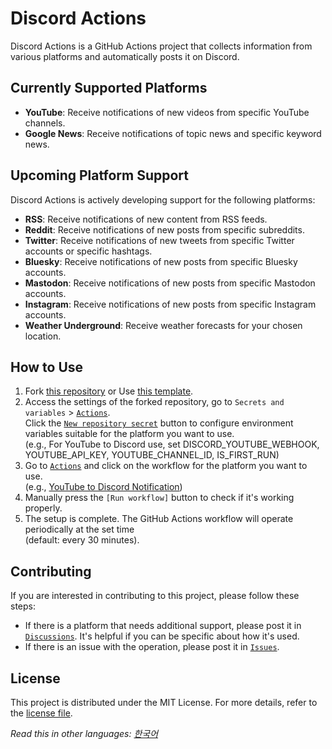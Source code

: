 # Discord Actions

Discord Actions is a GitHub Actions project that collects information from various platforms and automatically posts it on Discord.

## Currently Supported Platforms

- **YouTube**: Receive notifications of new videos from specific YouTube channels.
- **Google News**: Receive notifications of topic news and specific keyword news.

## Upcoming Platform Support

Discord Actions is actively developing support for the following platforms:

- **RSS**: Receive notifications of new content from RSS feeds.
- **Reddit**: Receive notifications of new posts from specific subreddits.
- **Twitter**: Receive notifications of new tweets from specific Twitter accounts or specific hashtags.
- **Bluesky**: Receive notifications of new posts from specific Bluesky accounts.
- **Mastodon**: Receive notifications of new posts from specific Mastodon accounts.
- **Instagram**: Receive notifications of new posts from specific Instagram accounts.
- **Weather Underground**: Receive weather forecasts for your chosen location.

## How to Use

1. Fork [this repository](https://github.com/LYNGMN/DiscordActions/fork) or Use [this template](https://github.com/new?template_name=DiscordActions&template_owner=LYNGMN).
2. Access the settings of the forked repository, go to `Secrets and variables` > [`Actions`](https://github.com/LYNGMN/DiscordActions/settings/secrets/actions).  
Click the [`New repository secret`](https://github.com/LYNGMN/DiscordActions/settings/secrets/actions/new) button to configure environment variables suitable for the platform you want to use.  
   (e.g., For YouTube to Discord use, set DISCORD_YOUTUBE_WEBHOOK, YOUTUBE_API_KEY, YOUTUBE_CHANNEL_ID, IS_FIRST_RUN)
4. Go to [`Actions`](https://github.com/LYNGMN/DiscordActions/actions) and click on the workflow for the platform you want to use.  
   (e.g., [YouTube to Discord Notification](https://github.com/LYNGMN/DiscordActions/actions/workflows/youtube_to_discord.yml))  
6. Manually press the `[Run workflow]` button to check if it's working properly.
7. The setup is complete. The GitHub Actions workflow will operate periodically at the set time  
   (default: every 30 minutes).

## Contributing

If you are interested in contributing to this project, please follow these steps:
- If there is a platform that needs additional support, please post it in [`Discussions`](https://github.com/LYNGMN/DiscordActions/discussions). It's helpful if you can be specific about how it's used.
- If there is an issue with the operation, please post it in [`Issues`](https://github.com/LYNGMN/DiscordActions/issues).

## License

This project is distributed under the MIT License. For more details, refer to the [license file](LICENSE).

*Read this in other languages: [한국어](README_KR.md)*
